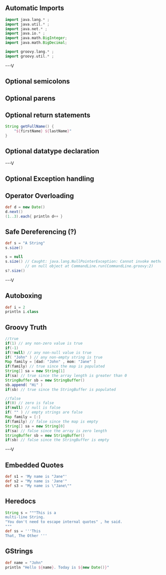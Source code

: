 ## Automatic Imports

```groovy
import java.lang.* ;
import java.util.* ;
import java.net.* ;
import java.io.* ;
import java.math.BigInteger;
import java.math.BigDecimal;

import groovy.lang.* ;
import groovy.util.* ;
```

---V

## Optional semicolons
## Optional parens
## Optional return statements
```groovy
String getFullName() {
    "${firstName} ${lastName}"
}
```
## Optional datatype declaration

---V

## Optional Exception handling
## Operator Overloading
```groovy
def d = new Date()
d.next()
(1..3).each{ println d++ }
```
## Safe Dereferencing (?)
```groovy
def s = "A String"
s.size()

s = null
s.size() // Caught: java.lang.NullPointerException: Cannot invoke method size() 
         // on null object at CommandLine.run(CommandLine.groovy:2)
s?.size()
```

---V

## Autoboxing
```groovy
def i = 2
println i.class
```
## Groovy Truth

```groovy
//true
if(1) // any non-zero value is true
if(-1)
if(!null) // any non-null value is true
if( "John" ) // any non-empty string is true
Map family = [dad: "John" , mom: "Jane" ]
if(family) // true since the map is populated
String[] sa = new String[1]
if(sa) // true since the array length is greater than 0
StringBuffer sb = new StringBuffer()
sb.append( "Hi" )
if(sb) // true since the StringBuffer is populated

//false
if(0) // zero is false
if(null) // null is false
if( "" ) // empty strings are false
Map family = [:]
if(family) // false since the map is empty
String[] sa = new String[0]
if(sa) // false since the array is zero length
StringBuffer sb = new StringBuffer()
if(sb) // false since the StringBuffer is empty
```

---V

## Embedded Quotes
```groovy
def s1 = 'My name is "Jane"'
def s2 = "My name is 'Jane'"
def s3 = "My name is \"Jane\""
```
## Heredocs
```groovy
String s = """This is a
multi-line String.
"You don't need to escape internal quotes" , he said.
"""
def ss = '''This
That, The Other '''
```
## GStrings
```groovy
def name = "John"
println "Hello ${name}. Today is ${new Date()}"
```